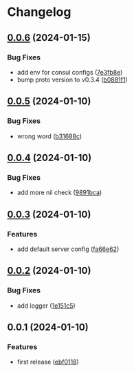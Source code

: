 # Changelog

## [0.0.6](https://github.com/tuihub/tuihub-go/compare/v0.0.5...v0.0.6) (2024-01-15)


### Bug Fixes

* add env for consul configs ([7e3fb8e](https://github.com/tuihub/tuihub-go/commit/7e3fb8ee2332c57daad313cd8ae2415c4cbc1fbe))
* bump proto version to v0.3.4 ([b0881f1](https://github.com/tuihub/tuihub-go/commit/b0881f12843b0714643364659dd7a371458351c8))

## [0.0.5](https://github.com/tuihub/tuihub-go/compare/v0.0.4...v0.0.5) (2024-01-10)


### Bug Fixes

* wrong word ([b31688c](https://github.com/tuihub/tuihub-go/commit/b31688c659d527f8568a1832cc764a1a2a8cfb61))

## [0.0.4](https://github.com/tuihub/tuihub-go/compare/v0.0.3...v0.0.4) (2024-01-10)


### Bug Fixes

* add more nil check ([9891bca](https://github.com/tuihub/tuihub-go/commit/9891bca4e52c9784485e5a123678a846e2624790))

## [0.0.3](https://github.com/tuihub/tuihub-go/compare/v0.0.2...v0.0.3) (2024-01-10)


### Features

* add default server config ([fa66e62](https://github.com/tuihub/tuihub-go/commit/fa66e6236a22888db5f5a89cf119aa0be3fd4007))

## [0.0.2](https://github.com/tuihub/tuihub-go/compare/v0.0.1...v0.0.2) (2024-01-10)


### Bug Fixes

* add logger ([1e151c5](https://github.com/tuihub/tuihub-go/commit/1e151c513d4b7050c2e2d275a76c89946cb2b1d6))

## 0.0.1 (2024-01-10)


### Features

* first release ([ebf0118](https://github.com/tuihub/tuihub-go/commit/ebf0118e26950bac2ab68630d8d07bc9c4427f62))
